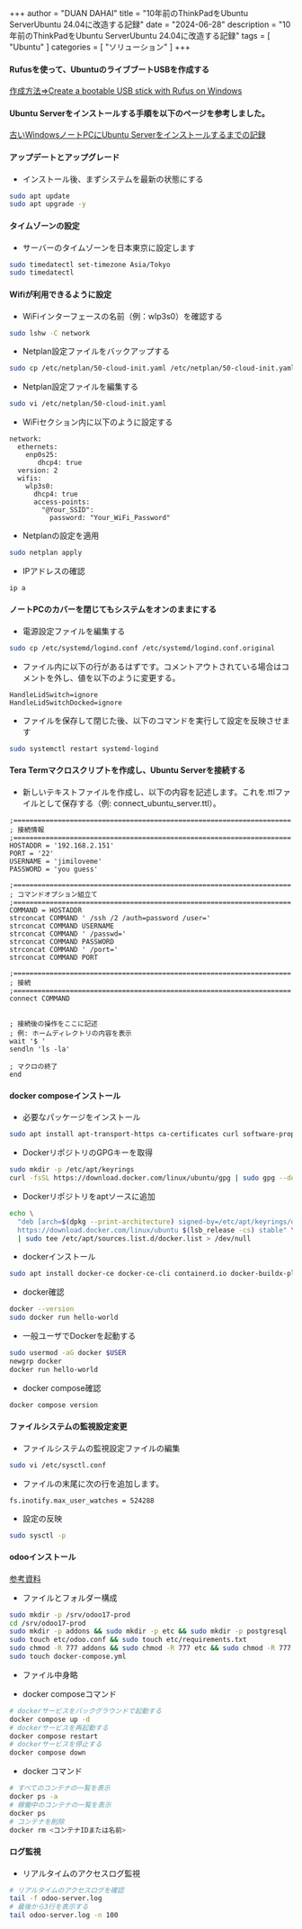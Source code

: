 +++
author = "DUAN DAHAI"
title = "10年前のThinkPadをUbuntu ServerUbuntu 24.04に改造する記録"
date = "2024-06-28"
description = "10年前のThinkPadをUbuntu ServerUbuntu 24.04に改造する記録"
tags = [
    "Ubuntu"
    ]
categories = [
    "ソリューション"
]
+++

#### Rufusを使って、UbuntuのライブブートUSBを作成する

[作成方法⇒Create a bootable USB stick with Rufus on Windows](https://ubuntu.com/tutorials/create-a-usb-stick-on-windows#1-overview)


#### Ubuntu Serverをインストールする手順を以下のページを参考しました。
[古いWindowsノートPCにUbuntu Serverをインストールするまでの記録](https://www.iehohs.com/ubuntu-server-install/)

####  アップデートとアップグレード
* インストール後、まずシステムを最新の状態にする
```bash
sudo apt update
sudo apt upgrade -y
```

####  タイムゾーンの設定
* サーバーのタイムゾーンを日本東京に設定します
```bash
sudo timedatectl set-timezone Asia/Tokyo
sudo timedatectl
```

#### Wifiが利用できるように設定
* WiFiインターフェースの名前（例：wlp3s0）を確認する
```bash
sudo lshw -C network
```
* Netplan設定ファイルをバックアップする
```bash
sudo cp /etc/netplan/50-cloud-init.yaml /etc/netplan/50-cloud-init.yaml.original
```
* Netplan設定ファイルを編集する
```bash
sudo vi /etc/netplan/50-cloud-init.yaml
```
* WiFiセクション内に以下のように設定する
```
network:
  ethernets:
    enp0s25:
       dhcp4: true
  version: 2
  wifis:
    wlp3s0:
      dhcp4: true
      access-points:
        "@Your_SSID":
          password: "Your_WiFi_Password"
```
* Netplanの設定を適用
```bash
sudo netplan apply
```
* IPアドレスの確認
```bash
ip a
```

#### ノートPCのカバーを閉じてもシステムをオンのままにする
* 電源設定ファイルを編集する
```bash
sudo cp /etc/systemd/logind.conf /etc/systemd/logind.conf.original
```
* ファイル内に以下の行があるはずです。コメントアウトされている場合はコメントを外し、値を以下のように変更する。
```
HandleLidSwitch=ignore
HandleLidSwitchDocked=ignore
```
* ファイルを保存して閉じた後、以下のコマンドを実行して設定を反映させます
```bash
sudo systemctl restart systemd-logind
```

#### Tera Termマクロスクリプトを作成し、Ubuntu Serverを接続する
* 新しいテキストファイルを作成し、以下の内容を記述します。これを.ttlファイルとして保存する（例: connect_ubuntu_server.ttl）。
```
;=====================================================================
; 接続情報
;=====================================================================
HOSTADDR = '192.168.2.151'
PORT = '22'
USERNAME = 'jimiloveme'
PASSWORD = 'you guess'

;=====================================================================
; コマンドオプション組立て
;=====================================================================
COMMAND = HOSTADDR
strconcat COMMAND ' /ssh /2 /auth=password /user='
strconcat COMMAND USERNAME
strconcat COMMAND ' /passwd='
strconcat COMMAND PASSWORD
strconcat COMMAND ' /port='
strconcat COMMAND PORT

;=====================================================================
; 接続
;=====================================================================
connect COMMAND


; 接続後の操作をここに記述
; 例: ホームディレクトリの内容を表示
wait '$ '
sendln 'ls -la'

; マクロの終了
end
```

#### docker composeインストール
* 必要なパッケージをインストール
```bash
sudo apt install apt-transport-https ca-certificates curl software-properties-common gnupg lsb-release
```

* DockerリポジトリのGPGキーを取得
```bash
sudo mkdir -p /etc/apt/keyrings
curl -fsSL https://download.docker.com/linux/ubuntu/gpg | sudo gpg --dearmor -o /etc/apt/keyrings/docker.gpg
```

* Dockerリポジトリをaptソースに追加
```bash
echo \
  "deb [arch=$(dpkg --print-architecture) signed-by=/etc/apt/keyrings/docker.gpg] \
  https://download.docker.com/linux/ubuntu $(lsb_release -cs) stable" \
  | sudo tee /etc/apt/sources.list.d/docker.list > /dev/null
```

* dockerインストール
```bash
sudo apt install docker-ce docker-ce-cli containerd.io docker-buildx-plugin docker-compose-plugin
```

* docker確認
```bash
docker --version
sudo docker run hello-world
```

* 一般ユーザでDockerを起動する
```bash
sudo usermod -aG docker $USER
newgrp docker
docker run hello-world
```

* docker compose確認
```bash
docker compose version
```

#### ファイルシステムの監視設定変更
* ファイルシステムの監視設定ファイルの編集
```bash
sudo vi /etc/sysctl.conf
```

* ファイルの末尾に次の行を追加します。
```
fs.inotify.max_user_watches = 524288
```

* 設定の反映
```bash
sudo sysctl -p
```

#### odooインストール

[参考資料](https://github.com/minhng92/odoo-17-docker-compose/tree/master)

* ファイルとフォルダー構成
```bash
sudo mkdir -p /srv/odoo17-prod
cd /srv/odoo17-prod
sudo mkdir -p addons && sudo mkdir -p etc && sudo mkdir -p postgresql 
sudo touch etc/odoo.conf && sudo touch etc/requirements.txt
sudo chmod -R 777 addons && sudo chmod -R 777 etc && sudo chmod -R 777 postgresql
sudo touch docker-compose.yml
```

* ファイル中身略

* docker composeコマンド
```bash
# dockerサービスをバックグラウンドで起動する
docker compose up -d
# dockerサービスを再起動する
docker compose restart
# dockerサービスを停止する
docker compose down
```

* docker コマンド
```bash
# すべてのコンテナの一覧を表示
docker ps -a
# 稼働中のコンテナの一覧を表示
docker ps
# コンテナを削除
docker rm <コンテナIDまたは名前>
```

#### ログ監視
* リアルタイムのアクセスログ監視
```bash
# リアルタイムのアクセスログを確認
tail -f odoo-server.log
# 最後から3行を表示する
tail odoo-server.log -n 100
```



